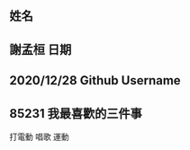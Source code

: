 姓名
----
謝孟桓
日期
----
2020/12/28
Github Username
---------------
85231
我最喜歡的三件事
---------------
打電動 唱歌 運動